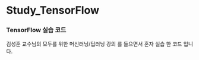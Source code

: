# Study_TensorFlow
<h3>TensorFlow 실습 코드</h3>
김성훈 교수님의 <a ref = "http://hunkim.github.io/ml/">모두를 위한 머신러닝/딥러닝 강의 </a> 를 들으면서 혼자 실습 한 코드 입니다.
